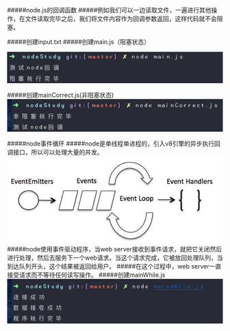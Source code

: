 #####node.js的回调函数
#####例如我们可以一边读取文件，一遍进行其他操作，在文件读取完毕之后，我们将文件内容作为回调参数返回，这样代码就不会阻塞。

#####创建input.txt
#####创建main.js（阻塞状态）

<img src="img/zs.png"></img>

#####创建mainCorrect.js(非阻塞状态)
<img src="img/fzs.png"></img>

#####node事件循环
#####node是单线程单进程的，引入v8引擎的异步执行回调接口，所以可以处理大量的并发。
<img src="img/event_loop.jpg"></img>
#####node使用事件驱动程序，当web server接收到事件请求，就把它关闭然后进行处理，然后去服务下一个web请求。当这个请求完成，它被放回处理队列，当到达队列开头，这个结果被返回给用户。
#####在这个过程中，web server一直接受请求而不等待任何读写操作。
#####创建mainWhile.js
<img src="img/mainWhile.png"></img>


